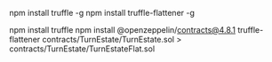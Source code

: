 npm install truffle -g
npm install truffle-flattener -g

npm install truffle
npm install @openzeppelin/contracts@4.8.1
truffle-flattener contracts/TurnEstate/TurnEstate.sol > contracts/TurnEstate/TurnEstateFlat.sol